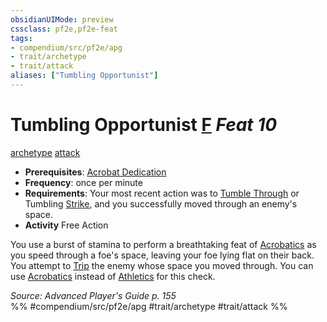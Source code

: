 ```yaml
---
obsidianUIMode: preview
cssclass: pf2e,pf2e-feat
tags:
- compendium/src/pf2e/apg
- trait/archetype
- trait/attack
aliases: ["Tumbling Opportunist"]
---
```

# Tumbling Opportunist  [F](../../Rules/core-rulebook/chapter-9-playing-the-game.md#Actions "Free Action") *Feat 10*  
[archetype](../../Rules/traits/archetype.md)  [attack](../../Rules/traits/attack.md)  

- **Prerequisites**: [Acrobat Dedication](acrobat-dedication-apg.md)
- **Frequency**: once per minute
- **Requirements**: Your most recent action was to [Tumble Through](../../Rules/actions/tumble-through.md) or Tumbling [Strike](../../Rules/actions/strike.md), and you successfully moved through an enemy's space.
- **Activity** Free Action

You use a burst of stamina to perform a breathtaking feat of [Acrobatics](../skills.md#Acrobatics) as you speed through a foe's space, leaving your foe lying flat on their back. You attempt to [Trip](../../Rules/actions/trip.md) the enemy whose space you moved through. You can use [Acrobatics](../skills.md#Acrobatics) instead of [Athletics](../skills.md#Athletics) for this check.

*Source: Advanced Player's Guide p. 155*  
%% #compendium/src/pf2e/apg #trait/archetype #trait/attack %%